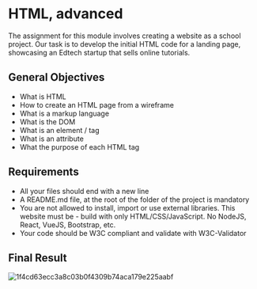 # HTML, advanced
The assignment for this module involves creating a website as a school project. Our task is to develop the initial HTML code for a landing page, showcasing an Edtech startup that sells online tutorials.

## General Objectives
- What is HTML
- How to create an HTML page from a wireframe
- What is a markup language
- What is the DOM
- What is an element / tag
- What is an attribute
- What the purpose of each HTML tag

## Requirements
- All your files should end with a new line
- A README.md file, at the root of the folder of the project is mandatory
- You are not allowed to install, import or use external libraries. This website must be - build with only HTML/CSS/JavaScript. No NodeJS, React, VueJS, Bootstrap, etc.
- Your code should be W3C compliant and validate with W3C-Validator

## Final Result

![1f4cd63ecc3a8c03b0f4309b74aca179e225aabf](https://github.com/Ronnie5562/alu-web-development/assets/110787129/0d7e583a-637f-448d-97ea-f2bad56727d2)